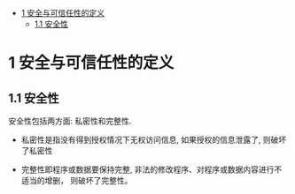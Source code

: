 
<!-- @import "[TOC]" {cmd="toc" depthFrom=1 depthTo=6 orderedList=false} -->

<!-- code_chunk_output -->

* [1 安全与可信任性的定义](#1-安全与可信任性的定义)
	* [1.1 安全性](#11-安全性)

<!-- /code_chunk_output -->

# 1 安全与可信任性的定义

## 1.1 安全性

安全性包括两方面: 私密性和完整性. 

- 私密性是指没有得到授权情况下无权访问信息, 如果授权的信息泄露了, 则破坏了私密性

- 完整性即程序或数据要保持完整, 非法的修改程序、对程序或数据内容进行不适当的增删， 则破坏了完整性。